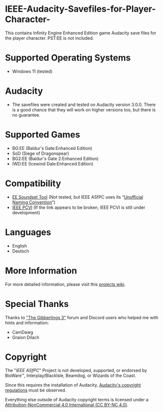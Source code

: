 # IEEE-Audacity-Savefiles-for-Player-Character-
This contains Infinity Engine Enhanced Edition game Audacity save files for the player character. PST:EE is not included.

# Supported Operating Systems
* Windows 11 (tested)

# Audacity
* The savefiles were created and tested on Audacity version 3.0.0. There is a good chance that they will work on higher versions too, but there is no guarantee.

# Supported Games
* BG:EE (Baldur's Gate:Enhanced Edition)
* SoD (Siege of Dragonspear)
* BG2:EE (Baldur's Gate 2:Enhanced Edition)
* IWD:EE (Icewind Dale:Enhanced Edition)

# Compatibility
* [EE Soundset Tool](https://github.com/Gibberlings3/EE_soundset_tool) (Not tested, but IEEE ASfPC uses its “[Unofficial Naming Convention](https://www.gibberlings3.net/forums/topic/34560-adding-soundsets-to-the-ees-using-the-ee-soundset-tool/)”)
* [IEEE PCVI](https://github.com/Incrementis/IEEE-Player-Character-Voice-Installer-) (If the link appears to be broken, IEEE PCVI is still under development)

# Languages
* English
* Deutsch

# More Information
For more detailed information, please visit this [projects wiki](#).

# Special Thanks
Thanks to ["The Gibberlings 3"](https://www.gibberlings3.net/forums/) forum and Discord users who helped me with hints and information:
* CamDawg
* Graion Dilach

# Copyright

The "*IEEE ASfPC*" Project is not developed, supported, or endorsed by BioWare™, Interplay/BlackIsle, Beamdog, or Wizards of the Coast.

Since this requires the installation of Audacity, [Audacity's copyright regulations](https://www.audacityteam.org/FAQ/) must be observed.

Everything else outside of Audacity copyright terms is licensed under a [Attribution-NonCommercial 4.0 International (CC BY-NC 4.0)](https://creativecommons.org/licenses/by-nc/4.0/).
